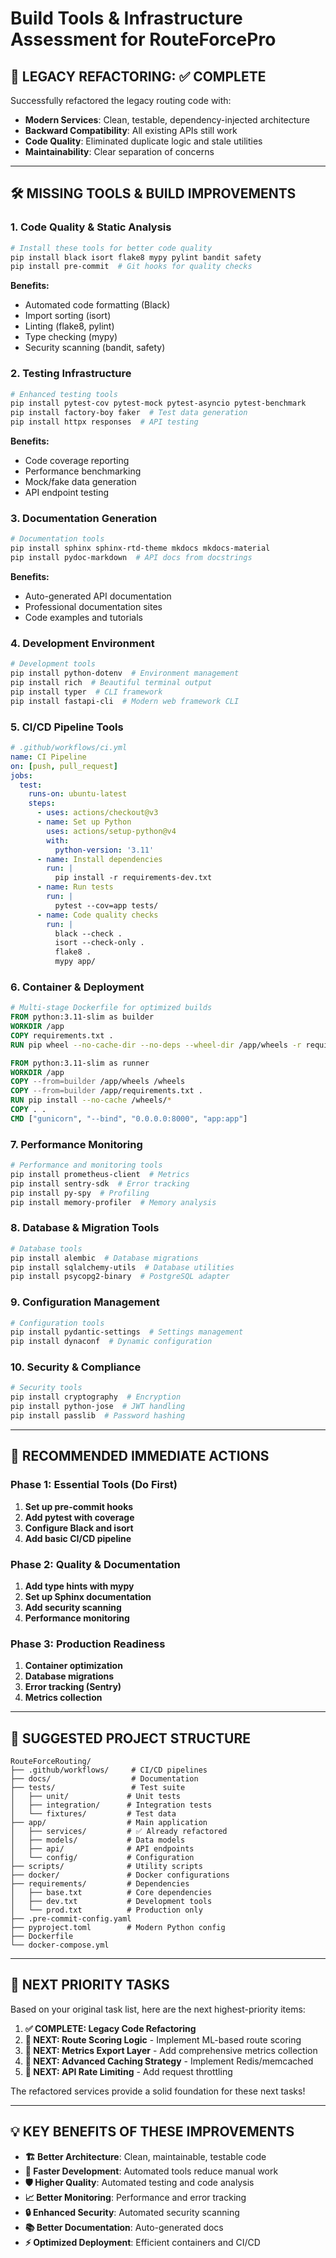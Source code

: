 # Build Tools & Infrastructure Assessment for RouteForcePro

## 🎯 LEGACY REFACTORING: ✅ COMPLETE

Successfully refactored the legacy routing code with:
- **Modern Services**: Clean, testable, dependency-injected architecture
- **Backward Compatibility**: All existing APIs still work
- **Code Quality**: Eliminated duplicate logic and stale utilities
- **Maintainability**: Clear separation of concerns

---

## 🛠️ MISSING TOOLS & BUILD IMPROVEMENTS

### 1. **Code Quality & Static Analysis**
```bash
# Install these tools for better code quality
pip install black isort flake8 mypy pylint bandit safety
pip install pre-commit  # Git hooks for quality checks
```

**Benefits:**
- Automated code formatting (Black)
- Import sorting (isort) 
- Linting (flake8, pylint)
- Type checking (mypy)
- Security scanning (bandit, safety)

### 2. **Testing Infrastructure**
```bash
# Enhanced testing tools
pip install pytest-cov pytest-mock pytest-asyncio pytest-benchmark
pip install factory-boy faker  # Test data generation
pip install httpx responses  # API testing
```

**Benefits:**
- Code coverage reporting
- Performance benchmarking
- Mock/fake data generation
- API endpoint testing

### 3. **Documentation Generation**
```bash
# Documentation tools
pip install sphinx sphinx-rtd-theme mkdocs mkdocs-material
pip install pydoc-markdown  # API docs from docstrings
```

**Benefits:**
- Auto-generated API documentation
- Professional documentation sites
- Code examples and tutorials

### 4. **Development Environment**
```bash
# Development tools
pip install python-dotenv  # Environment management
pip install rich  # Beautiful terminal output
pip install typer  # CLI framework
pip install fastapi-cli  # Modern web framework CLI
```

### 5. **CI/CD Pipeline Tools**
```yaml
# .github/workflows/ci.yml
name: CI Pipeline
on: [push, pull_request]
jobs:
  test:
    runs-on: ubuntu-latest
    steps:
      - uses: actions/checkout@v3
      - name: Set up Python
        uses: actions/setup-python@v4
        with:
          python-version: '3.11'
      - name: Install dependencies
        run: |
          pip install -r requirements-dev.txt
      - name: Run tests
        run: |
          pytest --cov=app tests/
      - name: Code quality checks
        run: |
          black --check .
          isort --check-only .
          flake8 .
          mypy app/
```

### 6. **Container & Deployment**
```dockerfile
# Multi-stage Dockerfile for optimized builds
FROM python:3.11-slim as builder
WORKDIR /app
COPY requirements.txt .
RUN pip wheel --no-cache-dir --no-deps --wheel-dir /app/wheels -r requirements.txt

FROM python:3.11-slim as runner
WORKDIR /app
COPY --from=builder /app/wheels /wheels
COPY --from=builder /app/requirements.txt .
RUN pip install --no-cache /wheels/*
COPY . .
CMD ["gunicorn", "--bind", "0.0.0.0:8000", "app:app"]
```

### 7. **Performance Monitoring**
```bash
# Performance and monitoring tools
pip install prometheus-client  # Metrics
pip install sentry-sdk  # Error tracking
pip install py-spy  # Profiling
pip install memory-profiler  # Memory analysis
```

### 8. **Database & Migration Tools**
```bash
# Database tools
pip install alembic  # Database migrations
pip install sqlalchemy-utils  # Database utilities
pip install psycopg2-binary  # PostgreSQL adapter
```

### 9. **Configuration Management**
```bash
# Configuration tools
pip install pydantic-settings  # Settings management
pip install dynaconf  # Dynamic configuration
```

### 10. **Security & Compliance**
```bash
# Security tools
pip install cryptography  # Encryption
pip install python-jose  # JWT handling
pip install passlib  # Password hashing
```

---

## 🚀 RECOMMENDED IMMEDIATE ACTIONS

### Phase 1: Essential Tools (Do First)
1. **Set up pre-commit hooks**
2. **Add pytest with coverage**
3. **Configure Black and isort**
4. **Add basic CI/CD pipeline**

### Phase 2: Quality & Documentation
1. **Add type hints with mypy**
2. **Set up Sphinx documentation**
3. **Add security scanning**
4. **Performance monitoring**

### Phase 3: Production Readiness
1. **Container optimization**
2. **Database migrations**
3. **Error tracking (Sentry)**
4. **Metrics collection**

---

## 📁 SUGGESTED PROJECT STRUCTURE

```
RouteForceRouting/
├── .github/workflows/     # CI/CD pipelines
├── docs/                  # Documentation
├── tests/                 # Test suite
│   ├── unit/             # Unit tests
│   ├── integration/      # Integration tests
│   └── fixtures/         # Test data
├── app/                  # Main application
│   ├── services/         # ✅ Already refactored
│   ├── models/           # Data models
│   ├── api/              # API endpoints
│   └── config/           # Configuration
├── scripts/              # Utility scripts
├── docker/               # Docker configurations
├── requirements/         # Dependencies
│   ├── base.txt          # Core dependencies
│   ├── dev.txt           # Development tools
│   └── prod.txt          # Production only
├── .pre-commit-config.yaml
├── pyproject.toml        # Modern Python config
├── Dockerfile
└── docker-compose.yml
```

---

## 🎯 NEXT PRIORITY TASKS

Based on your original task list, here are the next highest-priority items:

1. **✅ COMPLETE: Legacy Code Refactoring**
2. **🔄 NEXT: Route Scoring Logic** - Implement ML-based route scoring
3. **🔄 NEXT: Metrics Export Layer** - Add comprehensive metrics collection
4. **🔄 NEXT: Advanced Caching Strategy** - Implement Redis/memcached
5. **🔄 NEXT: API Rate Limiting** - Add request throttling

The refactored services provide a solid foundation for these next tasks!

---

## 💡 KEY BENEFITS OF THESE IMPROVEMENTS

- **🏗️ Better Architecture**: Clean, maintainable, testable code
- **🚀 Faster Development**: Automated tools reduce manual work
- **🛡️ Higher Quality**: Automated testing and code analysis
- **📈 Better Monitoring**: Performance and error tracking
- **🔒 Enhanced Security**: Automated security scanning
- **📚 Better Documentation**: Auto-generated docs
- **⚡ Optimized Deployment**: Efficient containers and CI/CD
